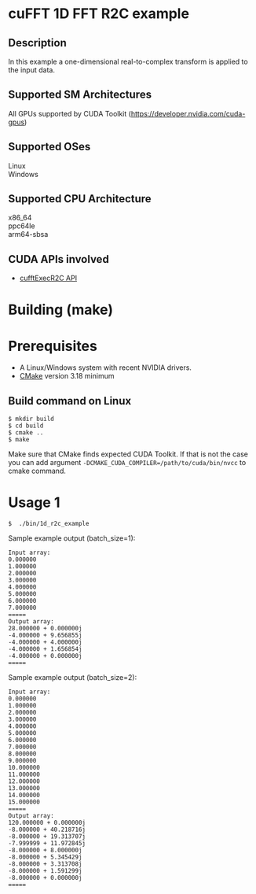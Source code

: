 # cuFFT 1D FFT R2C example

## Description

In this example a one-dimensional real-to-complex transform is applied to the input data.

## Supported SM Architectures

All GPUs supported by CUDA Toolkit (https://developer.nvidia.com/cuda-gpus)  

## Supported OSes

Linux  
Windows

## Supported CPU Architecture

x86_64  
ppc64le  
arm64-sbsa

## CUDA APIs involved
- [cufftExecR2C API](https://docs.nvidia.com/cuda/cufft/index.html#function-cufftexecr2c-cufftexecd2z)

# Building (make)

# Prerequisites
- A Linux/Windows system with recent NVIDIA drivers.
- [CMake](https://cmake.org/download) version 3.18 minimum

## Build command on Linux
```
$ mkdir build
$ cd build
$ cmake ..
$ make
```
Make sure that CMake finds expected CUDA Toolkit. If that is not the case you can add argument `-DCMAKE_CUDA_COMPILER=/path/to/cuda/bin/nvcc` to cmake command.

# Usage 1
```
$  ./bin/1d_r2c_example
```

Sample example output (batch_size=1):

```
Input array:
0.000000
1.000000
2.000000
3.000000
4.000000
5.000000
6.000000
7.000000
=====
Output array:
28.000000 + 0.000000j
-4.000000 + 9.656855j
-4.000000 + 4.000000j
-4.000000 + 1.656854j
-4.000000 + 0.000000j
=====
```

Sample example output (batch_size=2):

```
Input array:
0.000000
1.000000
2.000000
3.000000
4.000000
5.000000
6.000000
7.000000
8.000000
9.000000
10.000000
11.000000
12.000000
13.000000
14.000000
15.000000
=====
Output array:
120.000000 + 0.000000j
-8.000000 + 40.218716j
-8.000000 + 19.313707j
-7.999999 + 11.972845j
-8.000000 + 8.000000j
-8.000000 + 5.345429j
-8.000000 + 3.313708j
-8.000000 + 1.591299j
-8.000000 + 0.000000j
=====
```